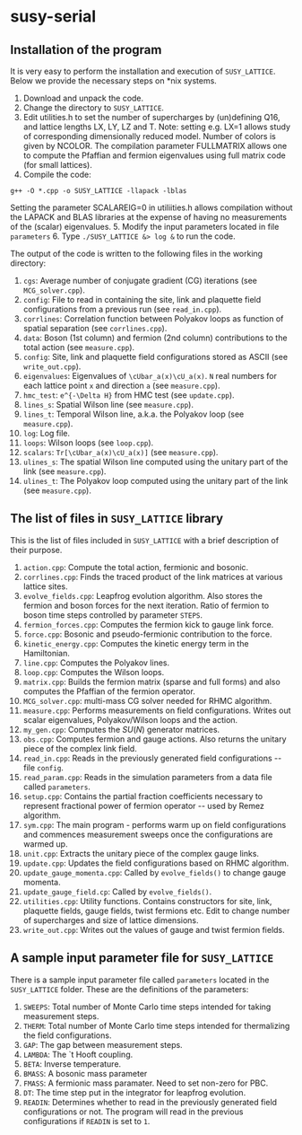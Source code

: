 # susy-serial

## Installation of the program

It is very easy to perform the installation and execution of `SUSY_LATTICE`.  Below we provide the necessary steps on \*nix systems.

1. Download and unpack the code.
2. Change the directory to `SUSY_LATTICE`.
3. Edit utilities.h to set the number of supercharges by (un)defining Q16, and lattice lengths LX, LY, LZ and T.  Note: setting e.g. LX=1 allows study of corresponding dimensionally reduced model.  Number of colors is given by NCOLOR.  The compilation parameter FULLMATRIX allows one to compute the Pfaffian and fermion eigenvalues using full matrix code (for small lattices).
4. Compile the code:
```
g++ -O *.cpp -o SUSY_LATTICE -llapack -lblas
```
Setting the parameter SCALAREIG=0 in utiliities.h allows compilation without the LAPACK and BLAS libraries at the expense of having no measurements of the (scalar) eigenvalues.
5. Modify the input parameters located in file `parameters`
6. Type `./SUSY_LATTICE &> log &` to run the code.

The output of the code is written to the following files in the working directory:

1. `cgs`: Average number of conjugate gradient (CG) iterations (see `MCG_solver.cpp`).
2. `config`: File to read in containing the site, link and plaquette field configurations from a previous run (see `read_in.cpp`).
3. `corrlines`: Correlation function between Polyakov loops as function of spatial separation (see `corrlines.cpp`).
4. `data`: Boson (1st column) and fermion (2nd column)  contributions to the total action (see `measure.cpp`).
5. `config`: Site, link and plaquette field configurations stored as ASCII (see `write_out.cpp`).
6. `eigenvalues`:  Eigenvalues of `\cUbar_a(x)\cU_a(x)`. `N` real numbers for each lattice point `x` and direction `a` (see `measure.cpp`).
7. `hmc_test`: `e^{-\Delta H}` from HMC test (see `update.cpp`).
8. `lines_s`: Spatial Wilson line (see `measure.cpp`).
9. `lines_t`: Temporal Wilson line, a.k.a. the Polyakov loop (see `measure.cpp`).
10. `log`: Log file.
11. `loops`: Wilson loops (see `loop.cpp`).
12. `scalars`: `Tr[\cUbar_a(x)\cU_a(x)]` (see `measure.cpp`).
13. `ulines_s`: The spatial Wilson line computed using the unitary part of the link (see `measure.cpp`).
14. `ulines_t`: The Polyakov loop computed using the unitary part of the link (see `measure.cpp`).

## The list of files in `SUSY_LATTICE` library

This is the list of files included in `SUSY_LATTICE` with a brief description of their purpose.

1. `action.cpp`: Compute the total action, fermionic and bosonic.
2. `corrlines.cpp`: Finds the traced product of the link matrices at various lattice sites.
3. `evolve_fields.cpp`: Leapfrog evolution algorithm. Also stores the fermion and boson forces for the next iteration. Ratio of fermion to boson time steps controlled by parameter `STEPS`.
4. `fermion_forces.cpp`: Computes the fermion kick to gauge link force.
5. `force.cpp`: Bosonic and pseudo-fermionic contribution to the force.
6. `kinetic_energy.cpp`: Computes the kinetic energy term in the Hamiltonian.
7. `line.cpp`: Computes the Polyakov lines.
8. `loop.cpp`: Computes the Wilson loops.
9. `matrix.cpp`: Builds the fermion matrix (sparse and full forms) and also computes the Pfaffian of the fermion operator.
10. `MCG_solver.cpp`: multi-mass CG solver needed for RHMC algorithm.
11. `measure.cpp`: Performs measurements on field configurations.  Writes out scalar eigenvalues, Polyakov/Wilson loops and the action.
12. `my_gen.cpp`: Computes the $SU(N)$ generator matrices.
13. `obs.cpp`: Computes fermion and gauge actions. Also returns the unitary piece of the complex link field.
14. `read_in.cpp`: Reads in the previously generated field configurations -- file `config`.
15. `read_param.cpp`: Reads in the simulation parameters from a data file called `parameters`.
16. `setup.cpp`: Contains the partial fraction coefficients necessary to represent fractional power of fermion operator -- used by Remez algorithm.
17. `sym.cpp`: The main program - performs warm up on field configurations and commences measurement sweeps once the configurations are warmed up.
18. `unit.cpp`: Extracts the unitary piece of the complex gauge links.
19. `update.cpp`: Updates the field configurations based on RHMC algorithm.
20. `update_gauge_momenta.cpp`: Called by `evolve_fields()` to change gauge momenta.
21. `update_gauge_field.cp`: Called by `evolve_fields()`.
22. `utilities.cpp`: Utility functions. Contains constructors for site, link, plaquette fields, gauge fields, twist fermions etc.  Edit to change number of supercharges and size of lattice dimensions.
23. `write_out.cpp`: Writes out the values of gauge and twist fermion fields.

## A sample input parameter file for `SUSY_LATTICE`

There is a sample input parameter file called `parameters` located in the `SUSY_LATTICE` folder.  These are the definitions of the parameters:

1. `SWEEPS`: Total number of Monte Carlo time steps intended for taking measurement steps.
2. `THERM`: Total number of Monte Carlo time steps intended for thermalizing the field configurations.
3. `GAP`: The gap between measurement steps.
4. `LAMBDA`: The `t Hooft coupling.
5. `BETA`: Inverse temperature.
6. `BMASS`: A bosonic mass parameter
7. `FMASS`: A fermionic mass paramater. Need to set non-zero for PBC.
8. `DT`: The time step put in the integrator for leapfrog evolution.
9. `READIN`: Determines whether to read in the previously generated field configurations or not.  The program will read in the previous configurations if `READIN` is set to `1`.
